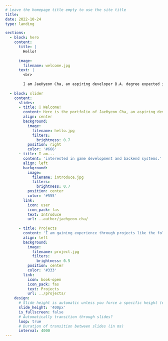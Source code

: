 ```yaml
---
# Leave the homepage title empty to use the site title
title:
date: 2022-10-24
type: landing

sections:
  - block: hero
    content:
      title: |
        Hello!
        
      image:
        filename: welcome.jpg
      text: |
        <br>
        
        I am JaeHyeon Cha, an aspiring developer B.A. degree expected in Computer Science at Jeonbuk National University. I am interested in game development and backend system architecture, with a goal of continuous growth.
  
  - block: slider
    content:
      slides:
      - title: 👋 Welcome!
        content: Here is the portfolio of JaeHyeon Cha, an aspiring developer.
        align: center
        background:
          image:
            filename: hello.jpg
            filters:
              brightness: 0.7
          position: right
          color: '#666'
      - title: I am...
        content: 'interested in game development and backend systems.'
        align: left
        background:
          image:
            filename: introduce.jpg
            filters:
              brightness: 0.7
          position: center
          color: '#555'
        link:
          icon: user
          icon_pack: fas
          text: Introduce
          url: ..author/jaehyeon-cha/
          
      - title: Projects
        content: 'I am gaining experience through projects like the following.'
        align: left
        background:
          image:
            filename: project.jpg
            filters:
              brightness: 0.5
          position: center
          color: '#333'
        link:
          icon: book-open
          icon_pack: fas
          text: Projects
          url: ../projects/
    design:
      # Slide height is automatic unless you force a specific height (e.g. '400px')
      slide_height: '400px'
      is_fullscreen: false
      # Automatically transition through slides?
      loop: true
      # Duration of transition between slides (in ms)
      interval: 4000
---
```

